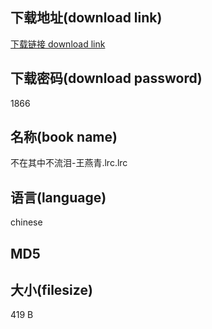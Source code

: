 ## 下载地址(download link)
[下载链接 download link](https://tutu365.netlify.app/?s=%E4%B8%8D%E5%9C%A8%E5%85%B6%E4%B8%AD%E4%B8%8D%E6%B5%81%E6%B3%AA-%E7%8E%8B%E7%87%95%E9%9D%92.lrc)

## 下载密码(download password)
1866

## 名称(book name)
不在其中不流泪-王燕青.lrc.lrc

## 语言(language)
chinese

## MD5


## 大小(filesize)
419 B
